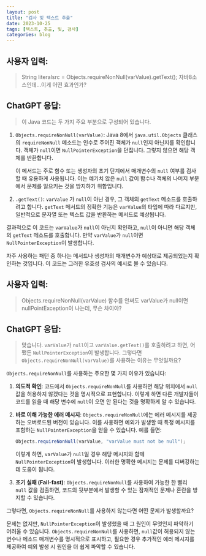 ```yaml
---
layout: post
title: "검사 및 텍스트 추출"
date: 2023-10-25
tags: [텍스트, 추출, 및, 검사]
categories: blog
---
```


## 사용자 입력:
> String literalsrc = Objects.requireNonNull(varValue).getText(); 자바8소스인데...이게 어떤 효과인가?

## ChatGPT 응답:
> 이 Java 코드는 두 가지 주요 부분으로 구성되어 있습니다.

1. `Objects.requireNonNull(varValue)`: Java 8에서 `java.util.Objects` 클래스의 `requireNonNull` 메소드는 인수로 주어진 객체가 `null`인지 아닌지를 확인합니다. 객체가 `null`이면 `NullPointerException`을 던집니다. 그렇지 않으면 해당 객체를 반환합니다.

   이 메서드는 주로 함수 또는 생성자의 초기 단계에서 매개변수의 `null` 여부를 검사할 때 유용하게 사용됩니다. 이는 예기치 않은 `null` 값이 함수나 객체의 나머지 부분에서 문제를 일으키는 것을 방지하기 위함입니다.

2. `.getText()`: `varValue` 가 `null`이 아닌 경우, 그 객체의 `getText` 메소드를 호출하려고 합니다. `getText` 메서드의 정확한 기능은 `varValue`의 타입에 따라 다르지만, 일반적으로 문자열 또는 텍스트 값을 반환하는 메서드로 예상됩니다.

결과적으로 이 코드는 `varValue`가 `null`이 아닌지 확인하고, `null`이 아니면 해당 객체의 `getText` 메소드를 호출합니다. 만약 `varValue`가 `null`이면 `NullPointerException`이 발생합니다.

자주 사용하는 패턴 중 하나는 메서드나 생성자의 매개변수가 예상대로 제공되었는지 확인하는 것입니다. 이 코드는 그러한 유효성 검사의 예시로 볼 수 있습니다.

## 사용자 입력:
> Objects.requireNonNull(varValue) 함수를 안써도 varValue가 null이면 nullPointException이 나는데, 무슨 차이야?

## ChatGPT 응답:
> 맞습니다. `varValue`가 `null`이고 `varValue.getText()`를 호출하려고 하면, 어쨌든 `NullPointerException`이 발생합니다. 그렇다면 `Objects.requireNonNull(varValue)`를 사용하는 이유는 무엇일까요?

`Objects.requireNonNull`를 사용하는 주요한 몇 가지 이유가 있습니다:

1. **의도적 확인**: 코드에서 `Objects.requireNonNull`를 사용하면 해당 위치에서 `null` 값을 허용하지 않겠다는 것을 명시적으로 표현합니다. 이렇게 하면 다른 개발자들이 코드를 읽을 때 해당 변수에 `null`이 오면 안 된다는 것을 명확하게 알 수 있습니다.

2. **바로 이해 가능한 에러 메시지**: `Objects.requireNonNull`에는 에러 메시지를 제공하는 오버로드된 버전이 있습니다. 이를 사용하면 예외가 발생할 때 특정 메시지를 포함하는 `NullPointerException`을 얻을 수 있습니다. 예를 들면:
   ```java
   Objects.requireNonNull(varValue, "varValue must not be null");
   ```
   이렇게 하면, `varValue`가 `null`일 경우 해당 메시지와 함께 `NullPointerException`이 발생합니다. 이러한 명확한 메시지는 문제를 디버깅하는 데 도움이 됩니다.

3. **조기 실패 (Fail-fast)**: `Objects.requireNonNull`를 사용하여 가능한 한 빨리 `null` 값을 검출하면, 코드의 뒷부분에서 발생할 수 있는 잠재적인 문제나 혼란을 방지할 수 있습니다.

그렇다면, `Objects.requireNonNull`를 사용하지 않는다면 어떤 문제가 발생할까요?

문제는 없지만, `NullPointerException`이 발생했을 때 그 원인이 무엇인지 파악하기 어려울 수 있습니다. `Objects.requireNonNull`를 사용하면, `null`값이 허용되지 않는 변수나 메소드 매개변수를 명시적으로 표시하고, 필요한 경우 추가적인 에러 메시지를 제공하여 예외 발생 시 원인을 더 쉽게 파악할 수 있습니다.

